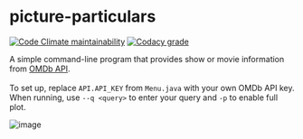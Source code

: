 # picture-particulars
[![Code Climate maintainability](https://img.shields.io/codeclimate/maintainability/fisher521/picture-particulars)](https://codeclimate.com/github/fisher521/picture-particulars)
[![Codacy grade](https://img.shields.io/codacy/grade/a23abfbebe2641188b5d0e123ba98d99)](https://app.codacy.com/gh/tactlessfish/picture-particulars/)

A simple command-line program that provides show or movie information
from [OMDb API](https://www.omdbapi.com/). <br/><br/>
To set up, replace `API.API_KEY` from `Menu.java` with your own OMDb API key.  
When running, use `--q <query>` to enter your query and `-p` to enable full plot.

![image](https://user-images.githubusercontent.com/29507110/165025961-000a2bd2-5f21-4678-9e54-e21a2b74147e.png)
